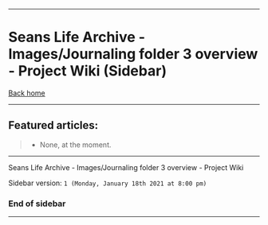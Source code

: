 
***

# Seans Life Archive - Images/Journaling folder 3 overview - Project Wiki (Sidebar)

[Back home](https://github.com/seanpm2001/SeansLifeArchive_Images_Journaling-folder-3-overview/wiki/)

***

## Featured articles:

> * None, at the moment.

***

Seans Life Archive - Images/Journaling folder 3 overview - Project Wiki

Sidebar version: `1 (Monday, January 18th 2021 at 8:00 pm)`

### End of sidebar

***
